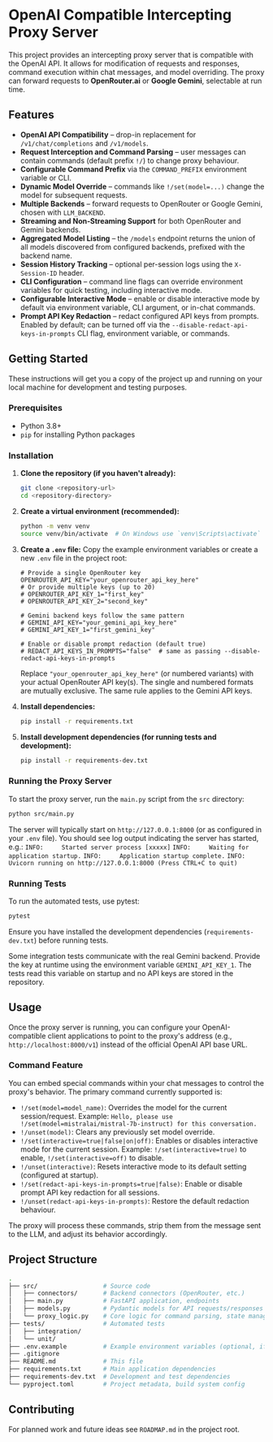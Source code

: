 # OpenAI Compatible Intercepting Proxy Server

This project provides an intercepting proxy server that is compatible with the OpenAI API. It allows for modification of requests and responses, command execution within chat messages, and model overriding. The proxy can forward requests to **OpenRouter.ai** or **Google Gemini**, selectable at run time.

## Features

- **OpenAI API Compatibility** – drop-in replacement for `/v1/chat/completions` and `/v1/models`.
- **Request Interception and Command Parsing** – user messages can contain commands (default prefix `!/`) to change proxy behaviour.
- **Configurable Command Prefix** via the `COMMAND_PREFIX` environment variable or CLI.
- **Dynamic Model Override** – commands like `!/set(model=...)` change the model for subsequent requests.
- **Multiple Backends** – forward requests to OpenRouter or Google Gemini, chosen with `LLM_BACKEND`.
- **Streaming and Non‑Streaming Support** for both OpenRouter and Gemini backends.
- **Aggregated Model Listing** – the `/models` endpoint returns the union of all
  models discovered from configured backends, prefixed with the backend name.
- **Session History Tracking** – optional per-session logs using the `X-Session-ID` header.
- **CLI Configuration** – command line flags can override environment variables for quick testing, including interactive mode.
- **Configurable Interactive Mode** – enable or disable interactive mode by default via environment variable, CLI argument, or in-chat commands.
- **Prompt API Key Redaction** – redact configured API keys from prompts. Enabled by default; can be turned off via the `--disable-redact-api-keys-in-prompts` CLI flag, environment variable, or commands.

## Getting Started

These instructions will get you a copy of the project up and running on your local machine for development and testing purposes.

### Prerequisites

- Python 3.8+
- `pip` for installing Python packages

### Installation

1. **Clone the repository (if you haven't already):**

    ```bash
    git clone <repository-url>
    cd <repository-directory>
    ```

2. **Create a virtual environment (recommended):**

    ```bash
    python -m venv venv
    source venv/bin/activate  # On Windows use `venv\Scripts\activate`
    ```

3. **Create a `.env` file:**
    Copy the example environment variables or create a new `.env` file in the project root:

    ```env
    # Provide a single OpenRouter key
    OPENROUTER_API_KEY="your_openrouter_api_key_here"
    # Or provide multiple keys (up to 20)
    # OPENROUTER_API_KEY_1="first_key"
    # OPENROUTER_API_KEY_2="second_key"

    # Gemini backend keys follow the same pattern
    # GEMINI_API_KEY="your_gemini_api_key_here"
    # GEMINI_API_KEY_1="first_gemini_key"

    # Enable or disable prompt redaction (default true)
    # REDACT_API_KEYS_IN_PROMPTS="false"  # same as passing --disable-redact-api-keys-in-prompts
    ```

    Replace `"your_openrouter_api_key_here"` (or numbered variants) with your
    actual OpenRouter API key(s). The single and numbered formats are mutually
    exclusive. The same rule applies to the Gemini API keys.

4. **Install dependencies:**

    ```bash
    pip install -r requirements.txt
    ```

5. **Install development dependencies (for running tests and development):**

    ```bash
    pip install -r requirements-dev.txt
    ```

### Running the Proxy Server

To start the proxy server, run the `main.py` script from the `src` directory:

```bash
python src/main.py
```

The server will typically start on `http://127.0.0.1:8000` (or as configured in your `.env` file). You should see log output indicating the server has started, e.g.:
`INFO:     Started server process [xxxxx]`
`INFO:     Waiting for application startup.`
`INFO:     Application startup complete.`
`INFO:     Uvicorn running on http://127.0.0.1:8000 (Press CTRL+C to quit)`

### Running Tests

To run the automated tests, use pytest:

```bash
pytest
```

Ensure you have installed the development dependencies (`requirements-dev.txt`) before running tests.

Some integration tests communicate with the real Gemini backend. Provide the key at
runtime using the environment variable `GEMINI_API_KEY_1`. The tests read this variable
on startup and no API keys are stored in the repository.

## Usage

Once the proxy server is running, you can configure your OpenAI-compatible client applications to point to the proxy's address (e.g., `http://localhost:8000/v1`) instead of the official OpenAI API base URL.

### Command Feature

You can embed special commands within your chat messages to control the proxy's behavior. The primary command currently supported is:

- `!/set(model=model_name)`: Overrides the model for the current session/request.
    Example: `Hello, please use !/set(model=mistralai/mistral-7b-instruct) for this conversation.`
- `!/unset(model)`: Clears any previously set model override.
- `!/set(interactive=true|false|on|off)`: Enables or disables interactive mode for the current session.
    Example: `!/set(interactive=true)` to enable, `!/set(interactive=off)` to disable.
- `!/unset(interactive)`: Resets interactive mode to its default setting (configured at startup).
- `!/set(redact-api-keys-in-prompts=true|false)`: Enable or disable prompt API key redaction for all sessions.
- `!/unset(redact-api-keys-in-prompts)`: Restore the default redaction behaviour.

The proxy will process these commands, strip them from the message sent to the LLM, and adjust its behavior accordingly.

## Project Structure

```bash
.
├── src/                  # Source code
│   ├── connectors/       # Backend connectors (OpenRouter, etc.)
│   ├── main.py           # FastAPI application, endpoints
│   ├── models.py         # Pydantic models for API requests/responses
│   └── proxy_logic.py    # Core logic for command parsing, state management
├── tests/                # Automated tests
│   ├── integration/
│   └── unit/
├── .env.example          # Example environment variables (optional, if not in README)
├── .gitignore
├── README.md             # This file
├── requirements.txt      # Main application dependencies
├── requirements-dev.txt  # Development and test dependencies
└── pyproject.toml        # Project metadata, build system config
```

## Contributing

For planned work and future ideas see `ROADMAP.md` in the project root.
